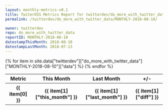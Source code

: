 ```yaml
---
layout: monthly-metrics-v0.1
title: TwiterOSS Metrics Report for twitterdev/do_more_with_twitter_data | MONTHLY-2018-08-10 | 2018-08-10
permalink: /twitterdev/do_more_with_twitter_data/MONTHLY-2018-08-10/

owner: twitterdev
repo: do_more_with_twitter_data
reportID: MONTHLY-2018-08-10
datestampThisMonth: 2018-08-10
datestampLastMonth: 2018-07-13
---
```


<table style="width: 100%">
    <tr>
        <th>Metric</th>
        <th>This Month</th>
        <th>Last Month</th>
        <th>+/-</th>
    </tr>
    {% for item in site.data["twitterdev"]["do_more_with_twitter_data"]["MONTHLY-2018-08-10"]["data"] %}
    <tr>
        <th>{{ item[0] }}</th>
        <th>{{ item[1]["this_month"] }}</th>
        <th>{{ item[1]["last_month"] }}</th>
        <th>{{ item[1]["diff"] }}</th>
    </tr>
    {% endfor %}
</table>

